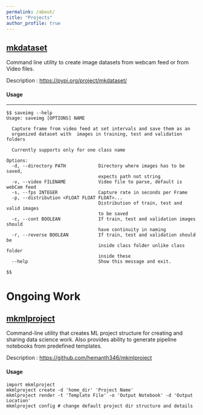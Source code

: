 ```yaml
---
permalink: /about/
title: "Projects"
author_profile: true
---
```



## [mkdataset](https://github.com/hemanth346/mkdataset)

Command line utility to create image datasets from webcam feed or from Video files.

Description : https://pypi.org/project/mkdataset/


#### Usage

---

```
$$ saveimg --help
Usage: saveimg [OPTIONS] NAME

  Capture frame from video feed at set intervals and save them as an
  organized dataset with  images in training, test and validation folders

  Currently supports only for one class name

Options:
  -d, --directory PATH            Directory where images has to be saved,
                                  expects path not string
  -v, --video FILENAME            Video file to parse, default is webCam feed
  -s, --fps INTEGER               Capture rate in seconds per Frame
  -p, --distribution <FLOAT FLOAT FLOAT>...
                                  Distribution of train, test and valid images
                                  to be saved
  -c, --cont BOOLEAN              If train, test and validation images should
                                  have continuity in naming
  -r, --reverse BOOLEAN           If train, test and validation should be
                                  inside class folder unlike class folder
                                  inside these
  --help                          Show this message and exit.

$$
```



# Ongoing Work

## [mkmlproject](https://github.com/hemanth346/mkmlproject)

Command-line utility that creates ML project structure for creating and sharing data science work. Also provides ability to generate pipeline notebooks from predefined templates.

Description : https://github.com/hemanth346/mkmlproject


#### Usage

```
import mkmlproject
mkmlproject create -d 'home_dir' 'Project Name'
mkmlproject render -t 'Template File' -o 'Output Notebook' -d 'Output Location'
mkmlproject config # change default project dir structure and details
```

